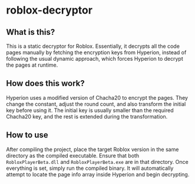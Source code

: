 # roblox-decryptor

## What is this?
This is a static decryptor for Roblox. Essentially, it decrypts all the code pages manually by fetching the encryption keys from Hyperion, instead of following the usual dynamic approach, which forces Hyperion to decrypt the pages at runtime.

## How does this work?
Hyperion uses a modified version of Chacha20 to encrypt the pages. They change the constant, adjust the round count, and also transform the initial key before using it. The initial key is usually smaller than the required Chacha20 key, and the rest is extended during the transformation.

## How to use
After compiling the project, place the target Roblox version in the same directory as the compiled executable. Ensure that both `RobloxPlayerBeta.dll` and `RobloxPlayerBeta.exe` are in that directory. Once everything is set, simply run the compiled binary. It will automatically attempt to locate the page info array inside Hyperion and begin decrypting.
